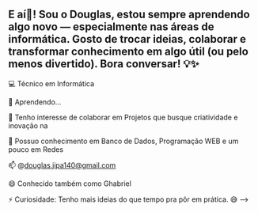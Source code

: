   ## E aí👋! Sou o Douglas, estou sempre  aprendendo algo novo — especialmente nas áreas de informática. Gosto de trocar ideias, colaborar e transformar conhecimento em algo útil (ou pelo menos divertido). Bora conversar! 💡✨
  
💻 Técnico em Informática 

🌱 Aprendendo... 

👯 Tenho interesse de colaborar em Projetos que busque criatividade e inovação na 

💬 Possuo conhecimento em Banco de Dados, Programação WEB e um pouco em Redes

📫 @douglas.jipa140@gmail.com

😄 Conhecido também como Ghabriel

⚡ Curiosidade: Tenho mais ideias do que tempo pra pôr em prática. 😅
-->

<!--
**Douglinhs/Douglinhs** is a ✨ _special_ ✨ repository because its `README.md` (this file) appears on your GitHub profile.


